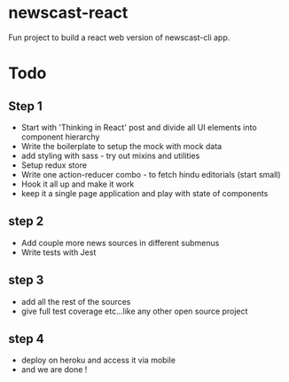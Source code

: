 # newscast-react

Fun project to build a react web version of newscast-cli app.

# Todo

## Step 1

- Start with 'Thinking in React' post and divide all UI elements into component hierarchy
- Write the boilerplate to setup the mock with mock data
- add styling with sass - try out mixins and utilities
- Setup redux store
- Write one action-reducer combo - to fetch hindu editorials (start small)
- Hook it all up and make it work
- keep it a single page application and play with state of components

## step 2

- Add couple more news sources in different submenus
- Write tests with Jest

## step 3

- add all the rest of the sources
- give full test coverage etc...like any other open source project

## step 4

- deploy on heroku and access it via mobile
- and we are done !
